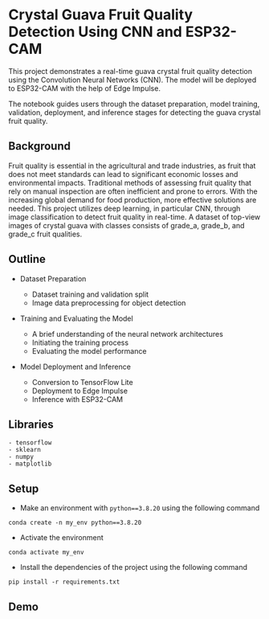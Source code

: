 
# Crystal Guava Fruit Quality Detection Using CNN and ESP32-CAM

This project demonstrates a real-time guava crystal fruit quality detection using the Convolution Neural Networks (CNN). The model will be deployed to ESP32-CAM with the help of Edge Impulse.

The notebook guides users through the dataset preparation, model training, validation, deployment, and inference stages for detecting the guava crystal fruit quality.


## Background

Fruit quality is essential in the agricultural and trade industries, as fruit that does not meet standards can lead to significant economic losses and environmental impacts. Traditional methods of assessing fruit quality that rely on manual inspection are often inefficient and prone to errors. With the increasing global demand for food production, more effective solutions are needed. This project utilizes deep learning, in particular CNN, through image classification to detect fruit quality in real-time. A dataset of top-view images of crystal guava with classes consists of grade_a, grade_b, and grade_c fruit qualities.
## Outline
* Dataset Preparation
    * Dataset training and validation split
    * Image data preprocessing for object detection

* Training and Evaluating the Model
    * A brief understanding of the neural network architectures
    * Initiating the training process 
    * Evaluating the model performance

* Model Deployment and Inference 
    * Conversion to TensorFlow Lite
    * Deployment to Edge Impulse
    * Inference with ESP32-CAM
## Libraries

```
- tensorflow
- sklearn
- numpy
- matplotlib
```
## Setup

* Make an environment with ```python==3.8.20``` using the following command

```conda create -n my_env python==3.8.20```

* Activate the environment

```conda activate my_env```

* Install the dependencies of the project using the following command

```pip install -r requirements.txt```
## Demo

